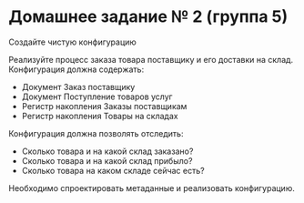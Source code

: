 # Домашнее задание № 2 (группа 5) #

Создайте чистую конфигурацию

Реализуйте процесс заказа товара поставщику и его доставки на склад.
Конфигурация должна содержать:

- Документ Заказ поставщику
- Документ Поступление товаров услуг
- Регистр накопления Заказы поставщикам
- Регистр накопления Товары на складах

Конфигурация должна позволять отследить:

- Сколько товара и на какой склад заказано?
- Сколько товара и на какой склад прибыло?
- Сколько товара на каком складе сейчас есть?

Необходимо спроектировать метаданные и реализовать конфигурацию.